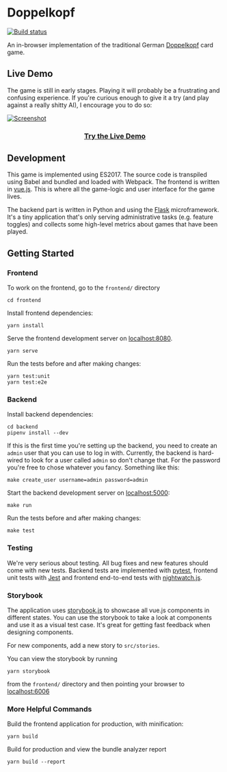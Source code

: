 # Doppelkopf
[![Build status](https://circleci.com/gh/hamvocke/doppelkopf.svg?style=svg)](https://circleci.com/gh/hamvocke/doppelkopf)

An in-browser implementation of the traditional German [Doppelkopf](https://en.wikipedia.org/wiki/Doppelkopf) card game.

## Live Demo
The game is still in early stages. Playing it will probably be a frustrating and confusing experience. If you're curious enough to give it a try (and play against a really shitty AI), I encourage you to do so:

[![Screenshot](https://i.imgur.com/c7fI708.png)](https://doppelkopf.ham.codes/)

<h3 align="center"><a href="https://doppelkopf.ham.codes/">Try the Live Demo</a></h3>

## Development
This game is implemented using ES2017. The source code is transpiled using Babel and bundled and loaded with Webpack. The frontend is written in [vue.js](https://vuejs.org/). This is where all the game-logic and user interface for the game lives.

The backend part is written in Python and using the [Flask](http://flask.pocoo.org/) microframework. It's a tiny application that's only serving administrative tasks (e.g. feature toggles) and collects some high-level metrics about games that have been played.

## Getting Started

### Frontend
To work on the frontend, go to the `frontend/` directory

    cd frontend

Install frontend dependencies:

    yarn install

Serve the frontend development server on [localhost:8080](http://localhost:8080).

    yarn serve

Run the tests before and after making changes:

    yarn test:unit
    yarn test:e2e


### Backend
Install backend dependencies:

    cd backend
    pipenv install --dev

If this is the first time you're setting up the backend, you need to create an `admin` user that you can use to log in with. Currently, the backend is hard-wired to look for a user called `admin` so don't change that. For the password you're free to chose whatever you fancy. Something like this:

    make create_user username=admin password=admin

Start the backend development server on [localhost:5000](http://localhost:5000):

    make run

Run the tests before and after making changes:

    make test


### Testing
We're very serious about testing. All bug fixes and new features should come with new tests. Backend tests are implemented with [pytest](https://docs.pytest.org/), frontend unit tests with [Jest](https://jestjs.io/) and frontend end-to-end tests with [nightwatch.js](https://nightwatchjs.org/).


### Storybook
The application uses [storybook.js](https://storybook.js.org/) to showcase all vue.js components in different states. You can use the storybook to take a look at components and use it as a visual test case. It's great for getting fast feedback when designing components.

For new components, add a new story to `src/stories`.

You can view the storybook by running

    yarn storybook

from the `frontend/` directory and then pointing your browser to [localhost:6006](http://localhost:6006)

### More Helpful Commands

Build the frontend application for production, with minification:

    yarn build

Build for production and view the bundle analyzer report

    yarn build --report

